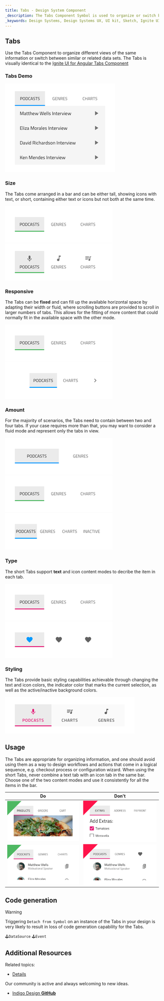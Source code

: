 ```yaml
---
title: Tabs - Design System Component
_description: The Tabs Component Symbol is used to organize or switch between information.
_keywords: Design Systems, Design Systems UX, UI kit, Sketch, Ignite UI for Angular, Sketch to Angular, Sketch to Angular, Angular, Angular Design System, Export code from Sketch, Design Kits for Angular, Sketch HTML, Sketch to HTML, Sketch UI kits
---
```


## Tabs

Use the Tabs Component to organize different views of the same information or switch between similar or related data sets. The Tabs is visually identical to the [Ignite UI for Angular Tabs Component](https://www.infragistics.com/products/ignite-ui-angular/angular/components/tabs.html)

### Tabs Demo

![](../images/tabs_demo.png)

### Size

The Tabs come arranged in a bar and can be either tall, showing icons with text, or short, containing either text or icons but not both at the same time.

![](../images/tabs_short.png)
![](../images/tabs_tall.png)

### Responsive

The Tabs can be **fixed** and can fill up the available horizontal space by adapting their width or fluid, where scrolling buttons are provided to scroll in larger numbers of tabs. This allows for the fitting of more content that could normally fit in the available space with the other mode.

![](../images/tabs_fixed.png)
![](../images/tabs_fluid.png)

### Amount

For the majority of scenarios, the Tabs need to contain between two and four tabs. If your case requires more than that, you may want to consider a fluid mode and represent only the tabs in view.

![](../images/tabs_2.png)
![](../images/tabs_3.png)
![](../images/tabs_4.png)

### Type

The short Tabs support **text** and icon content modes to decribe the item in each tab.

![](../images/tabs_text.png)
![](../images/tabs_icons.png)

### Styling

The Tabs provide basic styling capabilities achievable through changing the text and icon colors, the indicator color that marks the current selection, as well as the active/inactive background colors.

![](../images/tabs_styling.png)

## Usage

The Tabs are appropriate for organizing information, and one should avoid using them as a way to design workflows and actions that come in a logical sequence, e.g. checkout process or configuration wizard. When using the short Tabs, never combine a text tab with an icon tab in the same bar. Choose one of the two content modes and use it consistently for all the items in the bar.

| Do                          | Don't                         |
| --------------------------- | ----------------------------- |
| ![](../images/tabs_do1.png) | ![](../images/tabs_dont1.png) |
| ![](../images/tabs_do2.png) | ![](../images/tabs_dont2.png) |

## Code generation

> [!WARNING]
> Triggering `Detach from Symbol` on an instance of the Tabs in your design is very likely to result in loss of code generation capability for the Tabs.

`🕹️DataSource`
`🕹️Event`

## Additional Resources

Related topics:

- [Details](details.md)
  <div class="divider--half"></div>

Our community is active and always welcoming to new ideas.

- [Indigo Design **GitHub**](https://github.com/IgniteUI/design-system-docfx)
